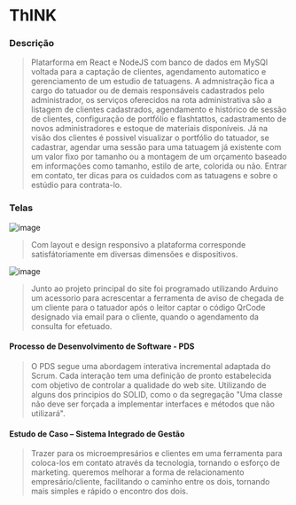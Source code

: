 # ThINK
### Descrição
> Platarforma em React e NodeJS com banco de dados em MySQl voltada para a captação de clientes, agendamento automatico e gerenciamento de um estudio de tatuagens.
> A admnistração fica a cargo do tatuador ou de demais responsáveis cadastrados pelo administrador, os serviços oferecidos na rota administrativa são a listagem de clientes cadastrados, agendamento e histórico de sessão de clientes, configuração de portfólio e flashtattos, cadastramento de novos administradores e estoque de materiais disponíveis. 
> Já na visão dos clientes é possivel visualizar o portfólio do tatuador, se cadastrar, agendar uma sessão para uma tatuagem já existente com um valor fixo por tamanho ou a montagem de um orçamento baseado em informações como tamanho, estilo de arte, colorida ou não. Entrar em contato, ter dicas para os cuidados com as tatuagens e sobre o estúdio para contrata-lo.

### Telas
![image](https://github.com/Beatriz-Chagas/Think/assets/99518259/d0cc4c7e-397d-4f80-b1c5-ea38027195a0)
> Com layout e design responsivo a plataforma corresponde satisfátoriamente em diversas dimensões e dispositivos.

![image](https://github.com/Beatriz-Chagas/Think/assets/99518259/11932ea1-156a-4e06-8334-eb0318cafe00)
>Junto ao projeto principal do site foi programado utilizando Arduino um acessorio para acrescentar a ferramenta de aviso de chegada de um cliente para o tatuador após o leitor captar o código QrCode designado via email para o cliente, quando o agendamento da consulta for efetuado.

#### Processo de Desenvolvimento de Software - PDS
> O PDS segue uma abordagem interativa incremental adaptada do Scrum. Cada interação tem uma definição de pronto estabelecida com objetivo de controlar a qualidade do web site. 
> Utilizando de alguns dos principios do SOLID, como o da segregação "Uma classe não deve ser forçada a implementar interfaces e métodos que não utilizará".
#### Estudo de Caso – Sistema Integrado de Gestão
> Trazer para os  microempresários  e  clientes  em  uma ferramenta para coloca-los em contato  através  da  tecnologia, tornando o esforço de marketing.   queremos   melhorar   a   forma   de relacionamento empresário/cliente,  facilitando  o  caminho  entre  os  dois,  tornando  mais  simples  e rápido o encontro dos dois.
